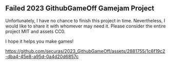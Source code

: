 ## Failed 2023 GithubGameOff Gamejam Project
Unfortunately, I have no chance to finish this project in time.
Nevertheless, I would like to share it with whomever may need it.
Please consider the entire project MIT and assets CC0.

I hope it helps you make games!




https://github.com/securas/2023_GithubGameOff/assets/2881755/1c6f19c2-dba4-45e8-a95d-0a4d20d6857c

